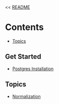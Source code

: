 << [README](./README.md)

# Contents
- [Topics](#topics)

## Get Started
- [Postgres Installation](./PostGresInstallation.md)

## Topics
- [Normalization](./Normalization.md)